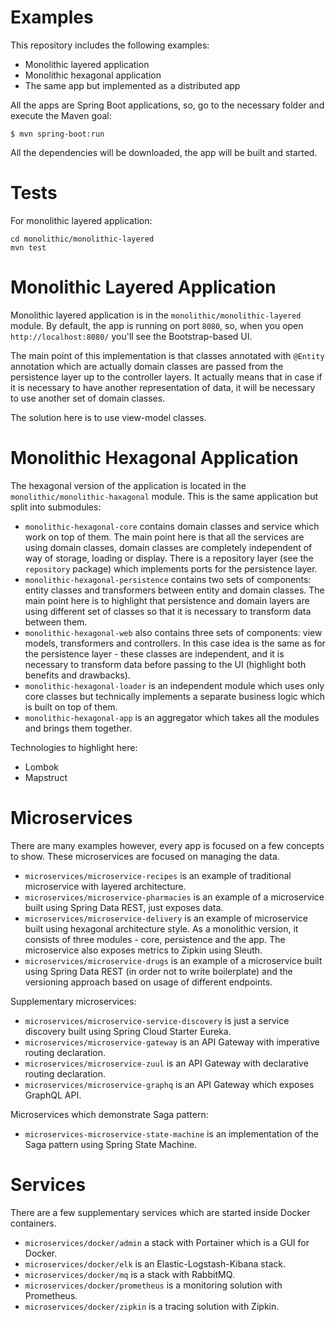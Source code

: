 Examples
=

This repository includes the following examples: 

* Monolithic layered application
* Monolithic hexagonal application
* The same app but implemented as a distributed app

All the apps are Spring Boot applications, so, go to the necessary folder and execute the Maven 
goal:

```shell
$ mvn spring-boot:run
```

All the dependencies will be downloaded, the app will be built and started. 

Tests
=

For monolithic layered application:

```shell
cd monolithic/monolithic-layered
mvn test
```

Monolithic Layered Application
=

Monolithic layered application is in the `monolithic/monolithic-layered` module. By default, 
the app is running on port `8080`, so, when you open `http://localhost:8080/` you'll see
the Bootstrap-based UI. 

The main point of this implementation is that classes annotated with `@Entity` annotation which
are actually domain classes are passed from the persistence layer up to the controller layers. It
actually means that in case if it is necessary to have another representation of data, it will be
necessary to use another set of domain classes. 

The solution here is to use view-model classes. 

Monolithic Hexagonal Application
=

The hexagonal version of the application is located in the `monolithic/monolithic-haxagonal` 
module. This is the same application but split into submodules: 

* `monolithic-hexagonal-core` contains domain classes and service which work on top of them. The 
  main point here is that all the services are using domain classes, domain classes are 
  completely independent of way of storage, loading or display. There is a repository layer (see 
  the `repository` package) which implements ports for the persistence layer. 
* `monolithic-hexagonal-persistence` contains two sets of components: entity classes and 
  transformers between entity and domain classes. The main point here is to highlight that 
  persistence and domain layers are using different set of classes so that it is necessary to 
  transform data between them. 
* `monolithic-hexagonal-web` also contains three sets of components: view models, transformers 
  and controllers. In this case idea is the same as for the persistence layer - these classes are 
  independent, and it is necessary to transform data before passing to the UI (highlight both 
  benefits and drawbacks).
* `monolithic-hexagonal-loader` is an independent module which uses only core classes but 
  technically implements a separate business logic which is built on top of them. 
* `monolithic-hexagonal-app` is an aggregator which takes all the modules and brings them together. 

Technologies to highlight here:

* Lombok
* Mapstruct

Microservices
=

There are many examples however, every app is focused on a few concepts to show. These 
microservices are focused on managing the data. 

* `microservices/microservice-recipes` is an example of traditional microservice with layered
  architecture. 
* `microservices/microservice-pharmacies` is an example of a microservice built using Spring 
  Data REST, just exposes data.
* `microservices/microservice-delivery` is an example of microservice built using hexagonal 
  architecture style. As a monolithic version, it consists of three modules - core, persistence 
  and the app. The microservice also exposes metrics to Zipkin using Sleuth.
* `microservices/microservice-drugs` is an example of a microservice built using Spring Data 
  REST (in order not to write boilerplate) and the versioning approach based on usage of 
  different endpoints.

Supplementary microservices: 

* `microservices/microservice-service-discovery` is just a service discovery built using Spring 
  Cloud Starter Eureka. 
* `microservices/microservice-gateway` is an API Gateway with imperative routing declaration. 
* `microservices/microservice-zuul` is an API Gateway with declarative routing declaration. 
* `microservices/microservice-graphq` is an API Gateway which exposes GraphQL API. 

Microservices which demonstrate Saga pattern: 

* `microservices-microservice-state-machine` is an implementation of the Saga pattern using 
  Spring State Machine. 

Services
=

There are a few supplementary services which are started inside Docker containers. 

* `microservices/docker/admin` a stack with Portainer which is a GUI for Docker. 
* `microservices/docker/elk` is an Elastic-Logstash-Kibana stack.
* `microservices/docker/mq` is a stack with RabbitMQ.
* `microservices/docker/prometheus` is a monitoring solution with Prometheus. 
* `microservices/docker/zipkin` is a tracing solution with Zipkin. 